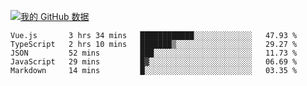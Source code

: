 [![我的 GitHub 数据](https://github-readme-stats.vercel.app/api?username=unbrain&?theme=dark)]()

<!--START_SECTION:waka-->
```text
Vue.js       3 hrs 34 mins   ████████████░░░░░░░░░░░░░   47.93 % 
TypeScript   2 hrs 10 mins   ███████▒░░░░░░░░░░░░░░░░░   29.27 % 
JSON         52 mins         ███░░░░░░░░░░░░░░░░░░░░░░   11.73 % 
JavaScript   29 mins         █▓░░░░░░░░░░░░░░░░░░░░░░░   06.69 % 
Markdown     14 mins         █░░░░░░░░░░░░░░░░░░░░░░░░   03.35 % 
```
<!--END_SECTION:waka-->
